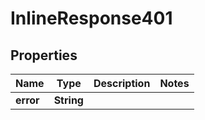 
# InlineResponse401

## Properties
Name | Type | Description | Notes
------------ | ------------- | ------------- | -------------
**error** | **String** |  | 



